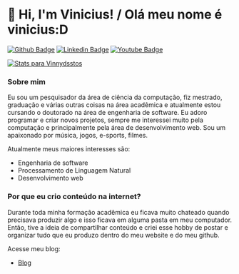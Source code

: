 # 👋 Hi, I'm Vinicius! / Olá meu nome é vinicius:D

[![Github Badge](https://img.shields.io/badge/-Github-000?style=flat-square&logo=Github&logoColor=white&link=https://github.com/vinnydsstos)](https://github.com/vinnydsstos)
[![Linkedin Badge](https://img.shields.io/badge/-LinkedIn-blue?style=flat-square&logo=Linkedin&logoColor=white&link=https://www.linkedin.com/in/vinicius-dos-santos/)](https://www.linkedin.com/in/vinicius-dos-santos/)
[![Youtube Badge](https://img.shields.io/badge/-YouTube-ff0000?style=flat-square&labelColor=ff0000&logo=youtube&logoColor=white&link=https://www.youtube.com/user/TreinaWeb)](https://www.youtube.com/channel/UCsmikiRAV6dUaiC2ZVKShtQ)

[![Stats para Vinnydsstos](https://github-readme-stats.vercel.app/api?username=vinnydsstos)](https://github.com/vinnydsstos/github-readme-stats)




### Sobre mim

Eu sou um pesquisador da área de ciência da computação, fiz mestrado, graduação e várias outras coisas na área acadêmica e atualmente estou cursando o doutorado na área de engenharia de software. Eu adoro programar e criar novos projetos, sempre me interessei muito pela computação e principalmente pela área de desenvolvimento web. Sou um apaixonado por música, jogos, e-sports, filmes.

Atualmente meus maiores interesses são:

- Engenharia de software
- Processamento de Linguagem Natural
- Desenvolvimento web

### Por que eu crio conteúdo na internet?

Durante toda minha formação acadêmica eu ficava muito chateado quando precisava produzir algo e isso ficava em alguma pasta em meu computador. Então, tive a ideia de compartilhar conteúdo e criei esse hobby de postar e organizar tudo que eu produzo dentro do meu website e do meu github.

Acesse meu blog:

- [Blog](https://www.computersciencemaster.com.br) 


